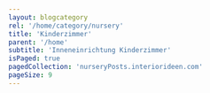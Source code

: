 ```yaml
---
layout: blogcategory
rel: '/home/category/nursery'
title: 'Kinderzimmer'
parent: '/home'
subtitle: 'Inneneinrichtung Kinderzimmer'
isPaged: true
pagedCollection: 'nurseryPosts.interiorideen.com'
pageSize: 9
---
```

